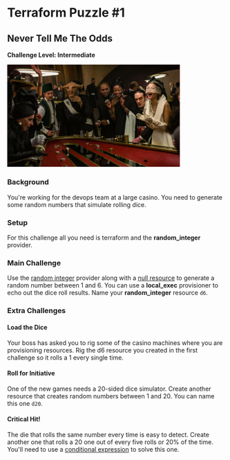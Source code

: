 # Terraform Puzzle #1
## Never Tell Me The Odds
**Challenge Level: Intermediate**

<img src="../images/canto_bight.png" alt="Do You Feel Lucky?" width="400">

### Background
You're working for the devops team at a large casino. You need to generate some random numbers that simulate rolling dice.

### Setup
For this challenge all you need is terraform and the **random_integer** provider.

### Main Challenge
Use the [random integer](https://www.terraform.io/docs/providers/random/r/integer.html) provider along with a [null resource](https://www.terraform.io/docs/provisioners/null_resource.html) to generate a random number between 1 and 6. You can use a **local_exec** provisioner to echo out the dice roll results. Name your **random_integer** resource `d6`.

### Extra Challenges
#### Load the Dice
Your boss has asked you to rig some of the casino machines where you are provisioning resources. Rig the d6 resource you created in the first challenge so it rolls a 1 every single time.

#### Roll for Initiative
One of the new games needs a 20-sided dice simulator. Create another resource that creates random numbers between 1 and 20. You can name this one `d20`.

#### Critical Hit!
The die that rolls the same number every time is easy to detect. Create another one that rolls a 20 one out of every five rolls or 20% of the time. You'll need to use a [conditional expression](https://www.terraform.io/docs/configuration/expressions.html#conditional-expressions) to solve this one.